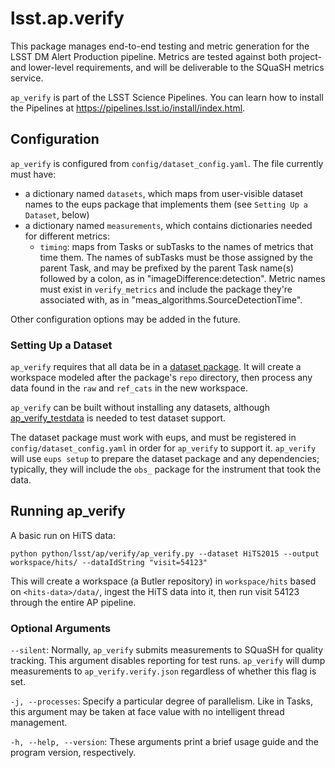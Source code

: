 # lsst.ap.verify

This package manages end-to-end testing and metric generation for the LSST DM Alert Production pipeline. Metrics are tested against both project- and lower-level requirements, and will be deliverable to the SQuaSH metrics service.

`ap_verify` is part of the LSST Science Pipelines. You can learn how to install the Pipelines at https://pipelines.lsst.io/install/index.html.

## Configuration

`ap_verify` is configured from `config/dataset_config.yaml`. The file currently must have:

* a dictionary named `datasets`, which maps from user-visible dataset names to the eups package that implements them (see `Setting Up a Dataset`, below)
* a dictionary named `measurements`, which contains dictionaries needed for different metrics:
    * `timing`: maps from Tasks or subTasks to the names of metrics that time them. The names of subTasks must be those assigned by the parent Task, and may be prefixed by the parent Task name(s) followed by a colon, as in "imageDifference:detection". Metric names must exist in `verify_metrics` and include the package they're associated with, as in "meas_algorithms.SourceDetectionTime".

Other configuration options may be added in the future.

### Setting Up a Dataset

`ap_verify` requires that all data be in a [dataset package](https://github.com/lsst-dm/ap_verify_dataset_template). It will create a workspace modeled after the package's `repo` directory, then process any data found in the `raw` and `ref_cats` in the new workspace.

`ap_verify` can be built without installing any datasets, although [ap_verify_testdata](https://github.com/lsst-dm/ap_verify_testdata/) is needed to test dataset support.

The dataset package must work with eups, and must be registered in `config/dataset_config.yaml` in order for `ap_verify` to support it. `ap_verify` will use `eups setup` to prepare the dataset package and any dependencies; typically, they will include the `obs_` package for the instrument that took the data.

## Running ap_verify

A basic run on HiTS data:

    python python/lsst/ap/verify/ap_verify.py --dataset HiTS2015 --output workspace/hits/ --dataIdString "visit=54123"

This will create a workspace (a Butler repository) in `workspace/hits` based on `<hits-data>/data/`, ingest the HiTS data into it, then run visit 54123 through the entire AP pipeline.

### Optional Arguments

`--silent`: Normally, `ap_verify` submits measurements to SQuaSH for quality tracking. This argument disables reporting for test runs. `ap_verify` will dump measurements to `ap_verify.verify.json` regardless of whether this flag is set.

`-j, --processes`: Specify a particular degree of parallelism. Like in Tasks, this argument may be taken at face value with no intelligent thread management.

`-h, --help, --version`: These arguments print a brief usage guide and the program version, respectively.
